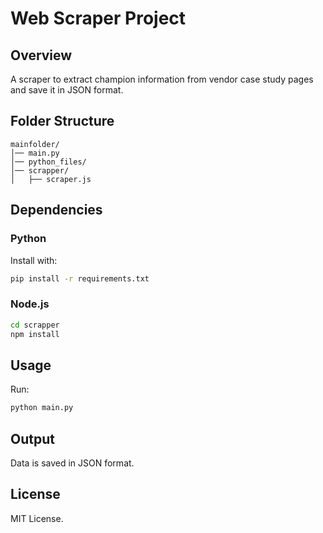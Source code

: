 # Web Scraper Project

## Overview
A scraper to extract champion information from vendor case study pages and save it in JSON format.

## Folder Structure
```
mainfolder/
│── main.py
│── python_files/
│── scrapper/
│   ├── scraper.js
```

## Dependencies
### Python
Install with:
```sh
pip install -r requirements.txt
```
### Node.js
```sh
cd scrapper
npm install
```

## Usage
Run:
```sh
python main.py
```

## Output
Data is saved in JSON format.

## License
MIT License.

